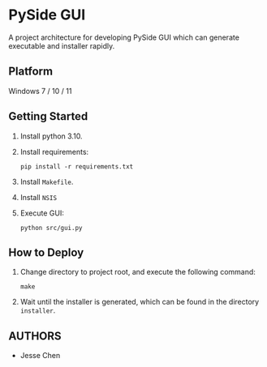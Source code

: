 # PySide GUI

A project architecture for developing PySide GUI which can generate executable and installer rapidly.

## Platform

Windows 7 / 10 / 11

## Getting Started

1. Install python 3.10.

2. Install requirements:
    ```
    pip install -r requirements.txt
    ```

3. Install ```Makefile```.

4. Install ```NSIS```

5. Execute GUI:
    ```
    python src/gui.py
    ```

## How to Deploy

1. Change directory to project root, and execute the following command:
   ```
   make
   ```

2. Wait until the installer is generated, which can be found in the directory ```installer```.

## AUTHORS

* Jesse Chen

